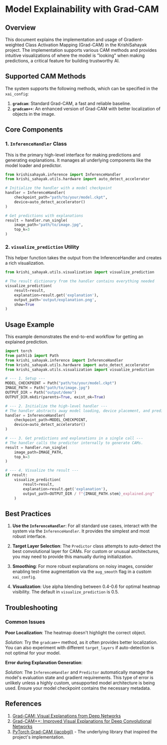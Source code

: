 # Model Explainability with Grad-CAM

## Overview

This document explains the implementation and usage of Gradient-weighted Class Activation Mapping (Grad-CAM) in the KrishiSahayak project. The implementation supports various CAM methods and provides intuitive visualizations of where the model is "looking" when making predictions, a critical feature for building trustworthy AI.

## Supported CAM Methods

The system supports the following methods, which can be specified in the `xai_config`:

1. **`gradcam`**: Standard Grad-CAM, a fast and reliable baseline.
2. **`gradcam++`**: An enhanced version of Grad-CAM with better localization of objects in the image.

## Core Components

### 1. `InferenceHandler` Class

This is the primary high-level interface for making predictions and generating explanations. It manages all underlying components like the model loader and predictor.

```python
from krishisahayak.inference import InferenceHandler
from krishi_sahayak.utils.hardware import auto_detect_accelerator

# Initialize the handler with a model checkpoint
handler = InferenceHandler(
    checkpoint_path="path/to/your/model.ckpt",
    device=auto_detect_accelerator()
)

# Get predictions with explanations
result = handler.run_single(
    image_path="path/to/image.jpg",
    top_k=3
)
```

### 2. `visualize_prediction` Utility

This helper function takes the output from the InferenceHandler and creates a rich visualization.

```python
from krishi_sahayak.utils.visualization import visualize_prediction

# The result dictionary from the handler contains everything needed
visualize_prediction(
    result=result,
    explanation=result.get('explanation'),
    output_path='output/explanation.png',
    show=True
)
```

## Usage Example

This example demonstrates the end-to-end workflow for getting an explained prediction.

```python
import torch
from pathlib import Path
from krishi_sahayak.inference import InferenceHandler
from krishi_sahayak.utils.hardware import auto_detect_accelerator
from krishi_sahayak.utils.visualization import visualize_prediction

# --- 1. Setup ---
MODEL_CHECKPOINT = Path("path/to/your/model.ckpt")
IMAGE_PATH = Path("path/to/image.jpg")
OUTPUT_DIR = Path("output/demo")
OUTPUT_DIR.mkdir(parents=True, exist_ok=True)

# --- 2. Initialize the high-level handler ---
# The handler abstracts away model loading, device placement, and predictor setup.
handler = InferenceHandler(
    checkpoint_path=MODEL_CHECKPOINT,
    device=auto_detect_accelerator()
)

# --- 3. Get predictions and explanations in a single call ---
# The handler calls the predictor internally to generate CAMs.
result = handler.run_single(
    image_path=IMAGE_PATH,
    top_k=3
)

# --- 4. Visualize the result ---
if result:
    visualize_prediction(
        result=result,
        explanation=result.get('explanation'),
        output_path=OUTPUT_DIR / f"{IMAGE_PATH.stem}_explained.png"
    )
```

## Best Practices

1. **Use the `InferenceHandler`**: For all standard use cases, interact with the system via the `InferenceHandler`. It provides the simplest and most robust interface.

2. **Target Layer Selection**: The `Predictor` class attempts to auto-detect the best convolutional layer for CAMs. For custom or unusual architectures, you may need to provide this manually during initialization.

3. **Smoothing**: For more robust explanations on noisy images, consider enabling test-time augmentation via the `aug_smooth` flag in a custom `xai_config`.

4. **Visualization**: Use alpha blending between 0.4-0.6 for optimal heatmap visibility. The default in `visualize_prediction` is 0.5.

## Troubleshooting

### Common Issues

**Poor Localization**: The heatmap doesn't highlight the correct object.

*Solution*: Try the `gradcam++` method, as it often provides better localization. You can also experiment with different `target_layers` if auto-detection is not optimal for your model.

**Error during Explanation Generation**:

*Solution*: The `InferenceHandler` and `Predictor` automatically manage the model's evaluation state and gradient requirements. This type of error is unlikely unless a highly custom, unsupported model architecture is being used. Ensure your model checkpoint contains the necessary metadata.

## References

1. [Grad-CAM: Visual Explanations from Deep Networks](https://arxiv.org/abs/1610.02391)
2. [Grad-CAM++: Improved Visual Explanations for Deep Convolutional Networks](https://arxiv.org/abs/1710.11063)
3. [PyTorch Grad-CAM (jacobgil)](https://github.com/jacobgil/pytorch-grad-cam) - The underlying library that inspired the project's implementation.
